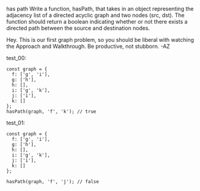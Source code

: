 has path
Write a function, hasPath, that takes in an object representing the adjacency list of a directed acyclic graph and two nodes (src, dst). The function should return a boolean indicating whether or not there exists a directed path between the source and destination nodes.

Hey. This is our first graph problem, so you should be liberal with watching the Approach and Walkthrough. Be productive, not stubborn. -AZ

test_00:

```
const graph = {
  f: ['g', 'i'],
  g: ['h'],
  h: [],
  i: ['g', 'k'],
  j: ['i'],
  k: []
};
hasPath(graph, 'f', 'k'); // true
```

test_01:

```
const graph = {
  f: ['g', 'i'],
  g: ['h'],
  h: [],
  i: ['g', 'k'],
  j: ['i'],
  k: []
};

hasPath(graph, 'f', 'j'); // false
```
